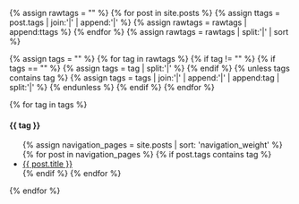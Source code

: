 <!-- The following part extracts all the tags from your posts and sort tags, so that you do not need to manually collect your tags to a place. -->
{% assign rawtags = "" %}
{% for post in site.posts %}
	{% assign ttags = post.tags | join:'|' | append:'|' %}
	{% assign rawtags = rawtags | append:ttags %}
{% endfor %}
{% assign rawtags = rawtags | split:'|' | sort %}

<!-- The following part removes dulpicated tags and invalid tags like blank tag. -->
{% assign tags = "" %}
{% for tag in rawtags %}
	{% if tag != "" %}
		{% if tags == "" %}
			{% assign tags = tag | split:'|' %}
		{% endif %}
		{% unless tags contains tag %}
			{% assign tags = tags | join:'|' | append:'|' | append:tag | split:'|' %}
		{% endunless %}
	{% endif %}
{% endfor %}

{% for tag in tags %}
<h4 id="{{ tag | slugify }}">{{ tag }}</h4>
<ul>
{% assign navigation_pages = site.posts | sort: 'navigation_weight' %}
{% for post in navigation_pages %}
 {% if post.tags contains tag %}
    <li><a href="{{ post.url }}">{{ post.title }}</a></li>
 {% endif %}
{% endfor %}
</ul>
{% endfor %}
